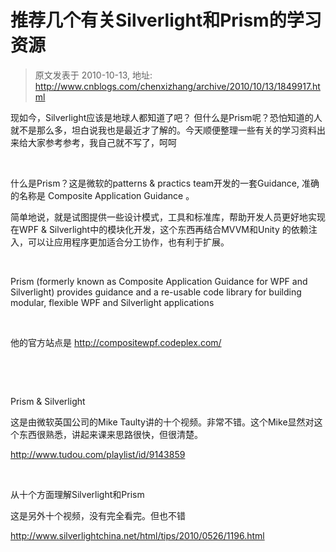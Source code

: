 # 推荐几个有关Silverlight和Prism的学习资源 
> 原文发表于 2010-10-13, 地址: http://www.cnblogs.com/chenxizhang/archive/2010/10/13/1849917.html 


<p>现如今，Silverlight应该是地球人都知道了吧？ 但什么是Prism呢？恐怕知道的人就不是那么多，坦白说我也是最近才了解的。今天顺便整理一些有关的学习资料出来给大家参考参考，我自己就不写了，呵呵</p> <p>&nbsp;</p> <p>什么是Prism？这是微软的patterns &amp; practics team开发的一套Guidance, 准确的名称是 Composite Application Guidance 。</p> <p>简单地说，就是试图提供一些设计模式，工具和标准库，帮助开发人员更好地实现在WPF &amp; Silverlight中的模块化开发，这个东西再结合MVVM和Unity 的依赖注入，可以让应用程序更加适合分工协作，也有利于扩展。</p> <p>&nbsp;</p> <p>Prism (formerly known as Composite Application Guidance for WPF and Silverlight) provides guidance and a re-usable code library for building modular, flexible WPF and Silverlight applications</p> <p>&nbsp;</p> <p>他的官方站点是 <a title="http://compositewpf.codeplex.com/" href="http://compositewpf.codeplex.com/">http://compositewpf.codeplex.com/</a></p> <p>&nbsp;</p> <p>&nbsp;</p> <p>Prism &amp; Silverlight </p> <p>这是由微软英国公司的Mike Taulty讲的十个视频。非常不错。这个Mike显然对这个东西很熟悉，讲起来课来思路很快，但很清楚。</p> <p><a title="http://www.tudou.com/playlist/id/9143859" href="http://www.tudou.com/playlist/id/9143859">http://www.tudou.com/playlist/id/9143859</a></p> <p>&nbsp;</p> <p>从十个方面理解Silverlight和Prism</p> <p>这是另外十个视频，没有完全看完。但也不错</p> <p><a title="http://www.silverlightchina.net/html/tips/2010/0526/1196.html" href="http://www.silverlightchina.net/html/tips/2010/0526/1196.html">http://www.silverlightchina.net/html/tips/2010/0526/1196.html</a></p>
